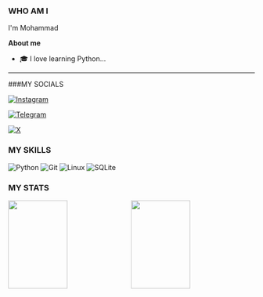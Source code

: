 ### WHO AM I
I'm Mohammad

**About me**
- 🎓 I love learning Python...
-------

###MY SOCIALS

[![Instagram](https://img.shields.io/badge/Instagram-red.svg?logo=Instagram&logoColor=white)](https://instagram.com/mohwmmad86) 

[![Telegram](https://img.shields.io/badge/Telegram-blue.svg?logo=Telegram&logoColor=white)](https://t.me/mohwmmad86) 

[![X](https://img.shields.io/badge/X-black.svg?logo=Telegram&logoColor=white)](https://x.com/mohwmmad86) 

### MY SKILLS

![Python](https://img.shields.io/badge/PYTHON-3776AB?style=for-the-badge&logo=python&logoColor=white)
![Git](https://img.shields.io/badge/GIT-E44C30?style=for-the-badge&logo=git&logoColor=white)
![Linux](https://img.shields.io/badge/LINUX-FCC624?style=for-the-badge&logo=linux&logoColor=black)
![SQLite](https://img.shields.io/badge/SQLITE-07405E?style=for-the-badge&logo=sqlite&logoColor=white)

### MY STATS

<p>
<img src="https://github-readme-stats.vercel.app/api?username=mohwmmad86&number_format=long&show=prs_merged_percentage&show_icons=true&line_height=30&title_color=507bb3&text_color=fcfcfc&icon_color=fcfcfc&bg_color=22272e" width="49%" height="180px"/>
<img src="https://github-readme-stats.vercel.app/api/top-langs/?username=mohwmmad86&layout=compact&theme=slateorange" width="49%" height="180px"/>
</p>
